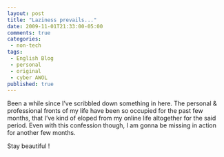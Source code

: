 ```yaml
---
layout: post
title: "Laziness prevails..."
date: 2009-11-01T21:33:00-05:00
comments: true
categories:
 - non-tech
tags:
 - English Blog
 - personal
 - original
 - cyber AWOL
published: true
---
```


Been a while since I’ve scribbled down something in here. The personal & professional fronts of my life have been so occupied for the past few months, that I’ve kind of eloped from my online life altogether for the said period. Even with this confession though, I am gonna be missing in action for another few months. 

Stay beautiful !
